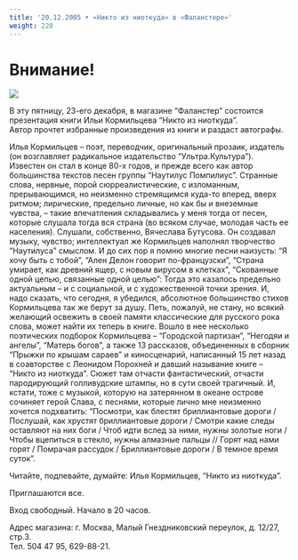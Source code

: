 ```yaml
---
title: '20.12.2005 • «Никто из ниоткуда» в «Фаланстере»'
weight: 220
---
```


# Внимание!

![](/img/falpistol.jpg)

В эту пятницу, 23-его декабря, в магазине “Фаланстер” состоится презентация книги Ильи Кормильцева “Никто из ниоткуда”.\
Автор прочтет избранные произведения из книги и раздаст автографы.

Илья Кормильцев – поэт, переводчик, оригинальный прозаик, издатель (он возглавляет радикальное издательство “Ультра.Культура”). Известен он стал в конце 80-х годов, и прежде всего как автор большинства текстов песен группы “Наутилус Помпилиус”. Странные слова, нервные, порой сюрреалистические, с изломанным, прерывающимся, но неизменно стремящимся куда-то вперед, вверх ритмом; лирические, предельно личные, но как бы и внеземные чувства, – такие впечатления складывались у меня тогда от песен, которые слушала тогда вся страна (во всяком случае, молодая часть ее населения). Слушали, собственно, Вячеслава Бутусова. Он создавал музыку, чувство; интеллектуал же Кормильцев наполнял творчество “Наутилуса” смыслом. И до сих пор я помню многие песни наизусть: “Я хочу быть с тобой”, “Ален Делон говорит по-французски”, “Страна умирает, как древний ящер, с новым вирусом в клетках”, “Скованные одной цепью, связанные одной целью”: Тогда это казалось предельно актуальным – и с социальной, и с художественной точки зрения. И, надо сказать, что сегодня, я убедился, абсолютное большинство стихов Кормильцева так же берут за душу. Петь, пожалуй, не стану, но всякий желающий освежить в своей памяти классические для русского рока слова, может найти их теперь в книге. Вошло в нее несколько поэтических подборок Кормильцева – “Городской партизан”, “Негодяи и ангелы”, “Матерь богов”, а также 13 рассказов, объединенных в сборник “Прыжки по крышам сараев” и киносценарий, написанный 15 лет назад в соавторстве с Леонидом Порохней и давший называние книге – “Никто из ниоткуда”. Сюжет там отчасти фантастический, отчасти пародирующий голливудские штампы, но в сути своей трагичный. И, кстати, тоже с музыкой, которую на затерянном в океане острове сочиняет герой Слава, с песнями, которые лично мне неизменно хочется подхватить: “Посмотри, как блестят бриллиантовые дороги / Послушай, как хрустят бриллиантовые дороги / Смотри какие следы оставляют на них боги / Чтоб идти вслед за ними, нужны золотые ноги / Чтобы вцепиться в стекло, нужны алмазные пальцы // Горят над нами горят / Помрачая рассудок / Бриллиантовые дороги / В темное время суток”.

Читайте, подпевайте, думайте: Илья Кормильцев, “Никто из ниоткуда”.

Приглашаются все.

Вход свободный. Начало в 20 часов.

Адрес магазина: г. Москва, Малый Гнездниковский переулок, д. 12/27, стр.3.\
Тел. 504 47 95, 629-88-21.